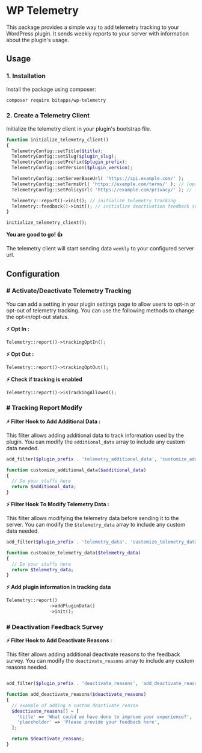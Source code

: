 # WP Telemetry

This package provides a simple way to add telemetry tracking to your WordPress plugin. It sends weekly reports to your server with information about the plugin's usage.

## Usage

### 1. Installation

Install the package using composer:

```bash
composer require bitapps/wp-telemetry
```

### 2. Create a Telemetry Client

Initialize the telemetry client in your plugin's bootstrap file.

```php
function initialize_telemetry_client()
{
  TelemetryConfig::setTitle($title);
  TelemetryConfig::setSlug($plugin_slug);
  TelemetryConfig::setPrefix($plugin_prefix);
  TelemetryConfig::setVersion($plugin_version);

  TelemetryConfig::setServerBaseUrl( 'https://api.example.com/' );
  TelemetryConfig::setTermsUrl( 'https://example.com/terms/' ); // (optional)
  TelemetryConfig::setPolicyUrl( 'https://example.com/privacy/' ); // (optional)

  Telemetry::report()->init(); // initialize telemetry tracking
  Telemetry::feedback()->init(); // initialize deactivation feedback survey
}

initialize_telemetry_client();
```

**You are good to go! 👍️**

The telemetry client will start sending data `weekly` to your configured server url.

## Configuration

### # Activate/Deactivate Telemetry Tracking

You can add a setting in your plugin settings page to allow users to opt-in or opt-out of telemetry tracking. You can use the following methods to change the opt-in/opt-out status.

**⚡️ Opt In :**

```php
Telemetry::report()->trackingOptIn();
```

**⚡️ Opt Out :**

```php
Telemetry::report()->trackingOptOut();
```

**⚡️ Check if tracking is enabled**

```php
Telemetry::report()->isTrackingAllowed();
```

### # Tracking Report Modify

**⚡️ Filter Hook to Add Additional Data :**

This filter allows adding additional data to track information used by the plugin. You can modify the `additional_data` array to include any custom data needed.

```php
add_filter($plugin_prefix . 'telemetry_additional_data', 'customize_additional_data', 10, 1);

function customize_additional_data($additional_data)
{
  // Do your stuffs here
  return $additional_data;
}
```

**⚡️ Filter Hook To Modify Telemetry Data :**

This filter allows modifying the telemetry data before sending it to the server. You can modify the `$telemetry_data` array to include any custom data needed.

```php
add_filter($plugin_prefix . 'telemetry_data', 'customize_telemetry_data', 10, 1);

function customize_telemetry_data($telemetry_data)
{
  // Do your stuffs here
  return $telemetry_data;
}
```

**⚡️ Add plugin information in tracking data**

```php
Telemetry::report()
                ->addPluginData()
                ->init();
```

### # Deactivation Feedback Survey

**⚡️ Filter Hook to Add Deactivate Reasons :**

This filter allows adding additional deactivate reasons to the feedback survey. You can modify the `deactivate_reasons` array to include any custom reasons needed.

```php

add_filter($plugin_prefix . 'deactivate_reasons', 'add_deactivate_reasons', 10, 1);

function add_deactivate_reasons($deactivate_reasons)
{
  // example of adding a custom deactivate reason
  $deactivate_reasons[] = [
    'title' => 'What could we have done to improve your experience?',
    'placeholder' => 'Please provide your feedback here',
  ];

  return $deactivate_reasons;
}
```
